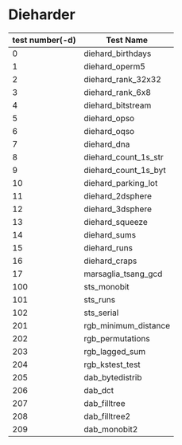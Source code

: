 # Dieharder

|test number(-d)|Test Name                      |
|---            |---                            |
|0              |       diehard_birthdays       |
|1              |       diehard_operm5          |
|2              |       diehard_rank_32x32      |
|3              |       diehard_rank_6x8        |
|4              |       diehard_bitstream       |
|5              |       diehard_opso            |
|6              |       diehard_oqso            |
|7              |       diehard_dna             |
|8              |       diehard_count_1s_str    |
|9              |       diehard_count_1s_byt    |
|10             |       diehard_parking_lot     |
|11             |       diehard_2dsphere        |
|12             |       diehard_3dsphere        |
|13             |       diehard_squeeze         |
|14             |       diehard_sums            |
|15             |       diehard_runs            |
|16             |       diehard_craps           |
|17             |       marsaglia_tsang_gcd     |
|100            |       sts_monobit             |
|101            |       sts_runs                |
|102            |       sts_serial              |
|201            |       rgb_minimum_distance    |
|202            |       rgb_permutations        |
|203            |       rgb_lagged_sum          |
|204            |       rgb_kstest_test         |
|205            |       dab_bytedistrib         |
|206            |       dab_dct                 |
|207            |       dab_filltree            |
|208            |       dab_filltree2           |
|209            |       dab_monobit2            |